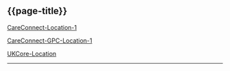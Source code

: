 ## {{page-title}}

<i class="fa fa-link"></i> [CareConnect-Location-1](https://fhir.hl7.org.uk/STU3/StructureDefinition/CareConnect-Location-1)

<i class="fa fa-link"></i> [CareConnect-GPC-Location-1](https://fhir.nhs.uk/STU3/StructureDefinition/CareConnect-GPC-Location-1)

<i class="fa fa-link"></i> [UKCore-Location](https://simplifier.net/guide/UK-Core-Implementation-Guide-STU3-Sequence/Home/ProfilesandExtensions/Profile-UKCore-Location?version=current)

---